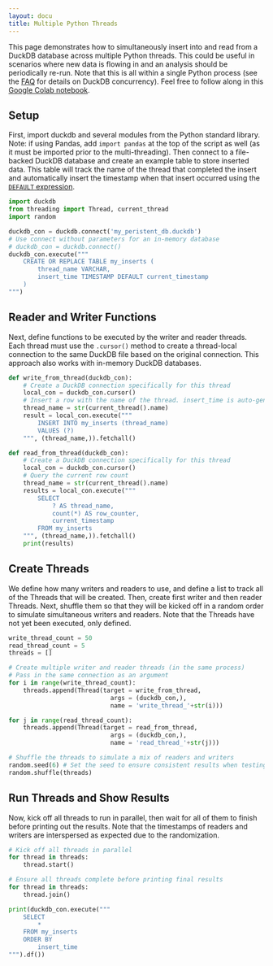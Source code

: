 ```yaml
---
layout: docu
title: Multiple Python Threads
---
```


This page demonstrates how to simultaneously insert into and read from a DuckDB database across multiple Python threads. 
This could be useful in scenarios where new data is flowing in and an analysis should be periodically re-run. 
Note that this is all within a single Python process (see the [FAQ](/faq) for details on DuckDB concurrency).
Feel free to follow along in this [Google Colab notebook](https://colab.research.google.com/drive/190NB2m-LIfDcMamCY5lIzaD2OTMnYclB?usp=sharing).

## Setup

First, import duckdb and several modules from the Python standard library. 
Note: if using Pandas, add `import pandas` at the top of the script as well (as it must be imported prior to the multi-threading). 
Then connect to a file-backed DuckDB database and create an example table to store inserted data. 
This table will track the name of the thread that completed the insert and automatically insert the timestamp when that insert occurred using the [`DEFAULT` expression](../../sql/statements/create_table#syntax).
```python
import duckdb
from threading import Thread, current_thread
import random

duckdb_con = duckdb.connect('my_peristent_db.duckdb') 
# Use connect without parameters for an in-memory database
# duckdb_con = duckdb.connect()
duckdb_con.execute("""
    CREATE OR REPLACE TABLE my_inserts (
        thread_name VARCHAR,
        insert_time TIMESTAMP DEFAULT current_timestamp
    )
""")
```

## Reader and Writer Functions

Next, define functions to be executed by the writer and reader threads. 
Each thread must use the `.cursor()` method to create a thread-local connection to the same DuckDB file based on the original connection. 
This approach also works with in-memory DuckDB databases.

```python
def write_from_thread(duckdb_con):
    # Create a DuckDB connection specifically for this thread
    local_con = duckdb_con.cursor()
    # Insert a row with the name of the thread. insert_time is auto-generated.
    thread_name = str(current_thread().name)
    result = local_con.execute("""
        INSERT INTO my_inserts (thread_name) 
        VALUES (?)
    """, (thread_name,)).fetchall()

def read_from_thread(duckdb_con):
    # Create a DuckDB connection specifically for this thread
    local_con = duckdb_con.cursor()
    # Query the current row count
    thread_name = str(current_thread().name)
    results = local_con.execute("""
        SELECT 
            ? AS thread_name,
            count(*) AS row_counter,
            current_timestamp 
        FROM my_inserts
    """, (thread_name,)).fetchall()
    print(results)
```

## Create Threads

We define how many writers and readers to use, and define a list to track all of the Threads that will be created.
Then, create first writer and then reader Threads. 
Next, shuffle them so that they will be kicked off in a random order to simulate simultaneous writers and readers.
Note that the Threads have not yet been executed, only defined.
```python
write_thread_count = 50
read_thread_count = 5
threads = []

# Create multiple writer and reader threads (in the same process) 
# Pass in the same connection as an argument
for i in range(write_thread_count):
    threads.append(Thread(target = write_from_thread,
                            args = (duckdb_con,),
                            name = 'write_thread_'+str(i)))

for j in range(read_thread_count):
    threads.append(Thread(target = read_from_thread,
                            args = (duckdb_con,),
                            name = 'read_thread_'+str(j)))

# Shuffle the threads to simulate a mix of readers and writers
random.seed(6) # Set the seed to ensure consistent results when testing
random.shuffle(threads)
```

## Run Threads and Show Results

Now, kick off all threads to run in parallel, then wait for all of them to finish before printing out the results. 
Note that the timestamps of readers and writers are interspersed as expected due to the randomization.
```python
# Kick off all threads in parallel
for thread in threads:
    thread.start()

# Ensure all threads complete before printing final results
for thread in threads:
    thread.join()

print(duckdb_con.execute("""
    SELECT 
        * 
    FROM my_inserts 
    ORDER BY 
        insert_time
""").df())

```
